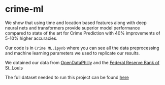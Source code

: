 # crime-ml

We show that using time and location based features along with deep neural nets and transformers provide superior model performance compared to state of the art for Crime Prediction with 40% improvements of 5-10% higher accuracies.

Our code is in `Crime ML.ipynb` where you can see all the data preprocessing and machine learning parameters we used to replicate our results.

We obtained our data from [OpenDataPhilly](https://opendataphilly.org/datasets/crime-incidents/) and the [Federal Reserve Bank of St. Louis](https://fred.stlouisfed.org/series/PAPHIL5URN)

The full dataset needed to run this project can be found [here](https://drive.google.com/drive/folders/1izDzMe8wSoCZG3crl3sDrNtoYfrYGXWi?usp=sharing)
